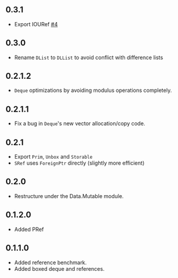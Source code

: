 ## 0.3.1

* Export IOURef [#4](https://github.com/fpco/mutable-containers/pull/4)

## 0.3.0

* Rename `DList` to `DLList` to avoid conflict with difference lists

## 0.2.1.2

* `Deque` optimizations by avoiding modulus operations completely.

## 0.2.1.1

* Fix a bug in `Deque`'s new vector allocation/copy code.

## 0.2.1

* Export `Prim`, `Unbox` and `Storable`
* `SRef` uses `ForeignPtr` directly (slightly more efficient)

## 0.2.0

* Restructure under the Data.Mutable module.

## 0.1.2.0

* Added PRef

## 0.1.1.0

* Added reference benchmark.
* Added boxed deque and references.
